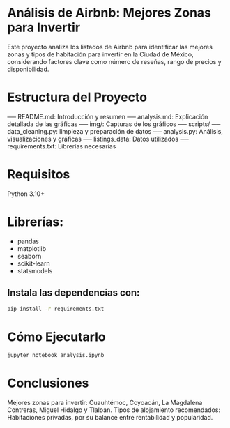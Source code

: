 # Análisis de Airbnb: Mejores Zonas para Invertir

Este proyecto analiza los listados de Airbnb para identificar las mejores zonas y tipos de habitación para invertir en la Ciudad de México, considerando factores clave como número de reseñas, rango de precios y disponibilidad.

# Estructura del Proyecto

── README.md: Introducción y resumen
── analysis.md: Explicación detallada de las gráficas
── img/: Capturas de los gráficos
── scripts/
   ── data_cleaning.py: limpieza y preparación de datos
   ── analysis.py: Análisis, visualizaciones y gráficas
── listings_data: Datos utilizados
── requirements.txt: Librerías necesarias

# Requisitos

Python 3.10+

# Librerías:
- pandas
- matplotlib
- seaborn
- scikit-learn
- statsmodels

## Instala las dependencias con:
```bash
pip install -r requirements.txt
```

# Cómo Ejecutarlo
```bash
jupyter notebook analysis.ipynb
```

# Conclusiones

Mejores zonas para invertir: Cuauhtémoc, Coyoacán, La Magdalena Contreras, Miguel Hidalgo y Tlalpan.
Tipos de alojamiento recomendados: Habitaciones privadas, por su balance entre rentabilidad y popularidad.


